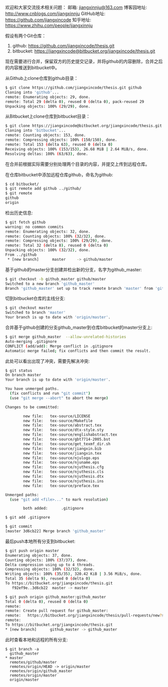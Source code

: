 欢迎和大家交流技术相关问题：
邮箱: jiangxinnju@163.com
博客园地址: <http://www.cnblogs.com/jiangxinnju>
GitHub地址: <https://github.com/jiangxincode>
知乎地址: <https://www.zhihu.com/people/jiangxinnju>

假设有两个Git仓库：

1. github: <https://github.com/jiangxincode/thesis.git>
2. bitbucket: <https://jiangxincode@bitbucket.org/jiangxincode/thesis.git>

现在需要进行合并，保留双方的历史提交记录，并将github的内容删除，合并之后的内容推送到bitbucket中。

从Github上clone仓库到github目录：

```bash
$ git clone https://github.com/jiangxincode/thesis.git github
Cloning into 'github'...
remote: Enumerating objects: 29, done.
remote: Total 29 (delta 0), reused 0 (delta 0), pack-reused 29
Unpacking objects: 100% (29/29), done.
```

从Bitbucket上clone仓库到bitbucket目录：

```bash
$ git clone https://jiangxincode@bitbucket.org/jiangxincode/thesis.git bitbucket
Cloning into 'bitbucket'...
remote: Counting objects: 153, done.
remote: Compressing objects: 100% (150/150), done.
remote: Total 153 (delta 63), reused 0 (delta 0)
Receiving objects: 100% (153/153), 26.68 MiB | 2.64 MiB/s, done.
Resolving deltas: 100% (63/63), done.
```

在合并前根据实际需要分别处理两个目录的内容，并提交上传到远程仓库。

在仓库bitbucket中添加远程仓库github，命名为github:

```bash
$ cd bitbucket/
$ git remote add github ../github/
$ git remote
github
origin
```

检出历史信息:

```bash
$ git fetch github
warning: no common commits
remote: Enumerating objects: 32, done.
remote: Counting objects: 100% (32/32), done.
remote: Compressing objects: 100% (29/29), done.
remote: Total 32 (delta 8), reused 0 (delta 0)
Unpacking objects: 100% (32/32), done.
From ../github
 * [new branch]      master     -> github/master
```

基于github的master分支创建并检出新的分支，名字为github_master:

```bash
$ git checkout -b github_master github/master
Switched to a new branch 'github_master'
Branch 'github_master' set up to track remote branch 'master' from 'github'.
```

切到bitbucket仓库的主线分支:

```bash
$ git checkout master
Switched to branch 'master'
Your branch is up to date with 'origin/master'.
```

合并基于github创建的分支github_master到仓库bitbucket的master分支上:

```bash
$ git merge github_master  --allow-unrelated-histories
Auto-merging .gitignore
CONFLICT (add/add): Merge conflict in .gitignore
Automatic merge failed; fix conflicts and then commit the result.
```

此处可以看出出现了冲突，需要先解决冲突:

```bash
$ git status
On branch master
Your branch is up to date with 'origin/master'.

You have unmerged paths.
  (fix conflicts and run "git commit")
  (use "git merge --abort" to abort the merge)

Changes to be committed:

        new file:   tex-source/LICENSE
        new file:   tex-source/Makefile
        new file:   tex-source/abstract.tex
        new file:   tex-source/dtx-style.sty
        new file:   tex-source/englishabstract.tex
        new file:   tex-source/gbt7714-2005.bst
        new file:   tex-source/get_texmf_dir.sh
        new file:   tex-source/jiangxin.bib
        new file:   tex-source/jiangxin.tex
        new file:   tex-source/njulogo.eps
        new file:   tex-source/njuname.eps
        new file:   tex-source/njuthesis.cfg
        new file:   tex-source/njuthesis.cls
        new file:   tex-source/njuthesis.dtx
        new file:   tex-source/njuthesis.ins
        new file:   tex-source/preface.tex

Unmerged paths:
  (use "git add <file>..." to mark resolution)

        both added:      .gitignore

$ git add .gitignore

$ git commit
[master 3d6cb22] Merge branch 'github_master'
```

最后push本地所有分支到bitbucket:

```bash
$ git push origin master
Enumerating objects: 37, done.
Counting objects: 100% (37/37), done.
Delta compression using up to 4 threads.
Compressing objects: 100% (32/32), done.
Writing objects: 100% (35/35), 320.42 KiB | 3.56 MiB/s, done.
Total 35 (delta 9), reused 0 (delta 0)
To https://bitbucket.org/jiangxincode/thesis.git
   f92ef9e..3d6cb22  master -> master

$ git push origin github_master:github_master
Total 0 (delta 0), reused 0 (delta 0)
remote:
remote: Create pull request for github_master:
remote:   https://bitbucket.org/jiangxincode/thesis/pull-requests/new?source=github_master&t=1
remote:
To https://bitbucket.org/jiangxincode/thesis.git
* [new branch]      github_master -> github_master
```

此时查看本地和远程的所有分支:

```
$ git branch -a
  github_master
* master
  remotes/github/master
  remotes/origin/HEAD -> origin/master
  remotes/origin/github_master
  remotes/origin/master
  origin/master
```